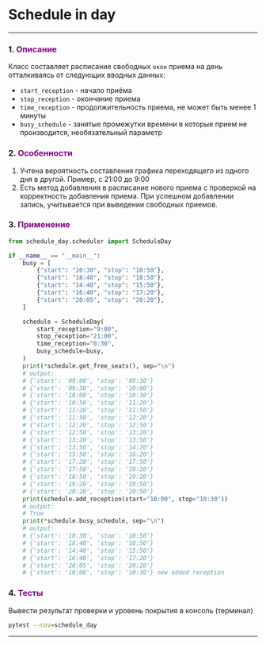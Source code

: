 # Schedule in day

___
<span id="0"></span>

### <span id="1">1. </span><span style="color:purple">Описание</span>

Класс составляет расписание свободных `окон` приема на день отталкиваясь от следующих вводных данных:

- ```start_reception``` - начало приёма
- ```stop_reception``` - окончание приема
- ```time_reception``` - продолжительность приема, не может быть менее 1 минуты
- ```busy_schedule``` - занятые промежутки времени в которые прием не производится, необязательный параметр

### <span id="2">2. </span><span style="color:purple">Особенности</span>

1. Учтена вероятность составления графика переходящего из одного дня в другой. Пример, с 21:00 до 9:00
2. Есть метод добавления в расписание нового приема с проверкой на корректность добавления приема.
   При успешном добавлении запись, учитывается при выведении свободных приемов.

### <span id="3">3. </span><span style="color:purple">Применение</span>

```python
from schedule_day.scheduler import ScheduleDay

if __name__ == "__main__":
    busy = [
        {"start": "10:30", "stop": "10:50"},
        {"start": "18:40", "stop": "18:50"},
        {"start": "14:40", "stop": "15:50"},
        {"start": "16:40", "stop": "17:20"},
        {"start": "20:05", "stop": "20:20"},
    ]

    schedule = ScheduleDay(
        start_reception="9:00",
        stop_reception="21:00",
        time_reception="0:30",
        busy_schedule=busy,
    )
    print(*schedule.get_free_seats(), sep="\n")
    # output:
    # {'start': '09:00', 'stop': '09:30'}
    # {'start': '09:30', 'stop': '10:00'}
    # {'start': '10:00', 'stop': '10:30'}
    # {'start': '10:50', 'stop': '11:20'}
    # {'start': '11:20', 'stop': '11:50'}
    # {'start': '11:50', 'stop': '12:20'}
    # {'start': '12:20', 'stop': '12:50'}
    # {'start': '12:50', 'stop': '13:20'}
    # {'start': '13:20', 'stop': '13:50'}
    # {'start': '13:50', 'stop': '14:20'}
    # {'start': '15:50', 'stop': '16:20'}
    # {'start': '17:20', 'stop': '17:50'}
    # {'start': '17:50', 'stop': '18:20'}
    # {'start': '18:50', 'stop': '19:20'}
    # {'start': '19:20', 'stop': '19:50'}
    # {'start': '20:20', 'stop': '20:50'}
    print(schedule.add_reception(start="10:00", stop="10:30"))
    # output:
    # True
    print(*schedule.busy_schedule, sep="\n")
    # output:
    # {'start': '10:30', 'stop': '10:50'}
    # {'start': '18:40', 'stop': '18:50'}
    # {'start': '14:40', 'stop': '15:50'}
    # {'start': '16:40', 'stop': '17:20'}
    # {'start': '20:05', 'stop': '20:20'}
    # {'start': '10:00', 'stop': '10:30'} new added reception

```

### <span id="4">4. </span><span style="color:purple">Тесты</span>

Вывести результат проверки и уровень покрытия в консоль (терминал)

```bash
pytest --cov=schedule_day
```
___________________________
